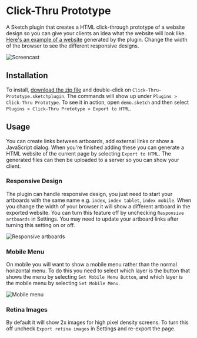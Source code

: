 # Click-Thru Prototype

A Sketch plugin that creates a HTML click-through prototype of a website design so you can give your clients an idea what the website will look like. [Here's an example of a website](https://markhorgan.github.io/click-thru-prototype) generated by the plugin. Change the width of the browser to see the different responsive designs.

<img src="https://cloud.githubusercontent.com/assets/1472553/23585953/db0ff3f0-0182-11e7-8125-40abdfa17ee9.gif" alt="Screencast">

## Installation

To install, [download the zip file](https://github.com/markhorgan/click-thru-prototype/archive/master.zip) and double-click on `Click-Thru-Prototype.sketchplugin`. The commands will show up under `Plugins > Click-Thru Prototype`. To see it in action, open `demo.sketch` and then select `Plugins > Click-Thru Prototype > Export to HTML`.

## Usage

You can create links between artboards, add external links or show a JavaScript dialog. When you're finished adding these you can generate a HTML website of the current page by selecting `Export to HTML`. The generated files can then be uploaded to a server so you can show your client. 
 
### Responsive Design 
 
The plugin can handle responsive design, you just need to start your artboards with the same name e.g. `index`, `index tablet`, `index mobile`. When you change the width of your browser it will show a different artboard in the exported website. You can turn this feature off by unchecking `Responsive artboards` in Settings. You may need to update your artboard links after turning this setting on or off. 
 
<img src="https://cloud.githubusercontent.com/assets/1472553/23585670/f88e9c1c-017b-11e7-98c2-f8d70c6e58fa.png" alt="Responsive artboards">

### Mobile Menu

On mobile you will want to show a mobile menu rather than the normal horizontal menu. To do this you need to select which layer is the button that shows the menu by selecting `Set Mobile Menu Button`, and which layer is the mobile menu by selecting `Set Mobile Menu`.
 
<img src="https://cloud.githubusercontent.com/assets/1472553/23585671/fa923e74-017b-11e7-8f79-a242df8cd12e.png" alt="Mobile menu">

### Retina Images
 
By default it will show 2x images for high pixel density screens. To turn this off uncheck `Export retina images` in Settings and re-export the page.